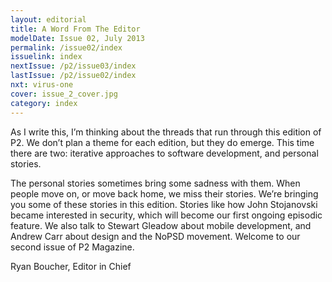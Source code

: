 ```yaml
---
layout: editorial
title: A Word From The Editor
modelDate: Issue 02, July 2013
permalink: /issue02/index
issuelink: index
nextIssue: /p2/issue03/index
lastIssue: /p2/issue02/index
nxt: virus-one
cover: issue_2_cover.jpg
category: index
---
```

As I write this, I’m thinking about the threads that run through this edition of P2. We don’t plan a theme for each edition, but they do emerge. This time there are two: iterative approaches to software development, and personal stories.

The personal stories sometimes bring some sadness with them. When people move on, or move back home, we miss their stories. We’re bringing you some of these stories in this edition. Stories like how John Stojanovski became interested in security, which will become our first ongoing episodic feature. We also talk to Stewart Gleadow about mobile development, and Andrew Carr about design and the NoPSD movement. Welcome to our second issue of P2 Magazine.

Ryan Boucher, Editor in Chief
